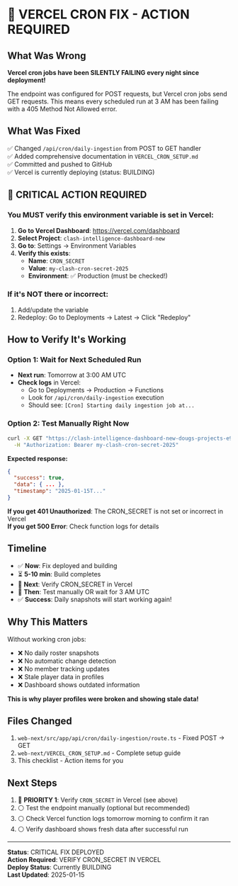 # 🚨 VERCEL CRON FIX - ACTION REQUIRED

## What Was Wrong
**Vercel cron jobs have been SILENTLY FAILING every night since deployment!**

The endpoint was configured for POST requests, but Vercel cron jobs send GET requests. This means every scheduled run at 3 AM has been failing with a 405 Method Not Allowed error.

## What Was Fixed
✅ Changed `/api/cron/daily-ingestion` from POST to GET handler  
✅ Added comprehensive documentation in `VERCEL_CRON_SETUP.md`  
✅ Committed and pushed to GitHub  
✅ Vercel is currently deploying (status: BUILDING)  

## 🔴 CRITICAL ACTION REQUIRED

### You MUST verify this environment variable is set in Vercel:

1. **Go to Vercel Dashboard**: https://vercel.com/dashboard
2. **Select Project**: `clash-intelligence-dashboard-new`
3. **Go to**: Settings → Environment Variables
4. **Verify this exists**:
   - **Name**: `CRON_SECRET`
   - **Value**: `my-clash-cron-secret-2025`
   - **Environment**: ✅ Production (must be checked!)

### If it's NOT there or incorrect:
1. Add/update the variable
2. Redeploy: Go to Deployments → Latest → Click "Redeploy"

## How to Verify It's Working

### Option 1: Wait for Next Scheduled Run
- **Next run**: Tomorrow at 3:00 AM UTC
- **Check logs** in Vercel:
  - Go to Deployments → Production → Functions
  - Look for `/api/cron/daily-ingestion` execution
  - Should see: `[Cron] Starting daily ingestion job at...`

### Option 2: Test Manually Right Now
```bash
curl -X GET "https://clash-intelligence-dashboard-new-dougs-projects-e9ca299b.vercel.app/api/cron/daily-ingestion" \
  -H "Authorization: Bearer my-clash-cron-secret-2025"
```

**Expected response:**
```json
{
  "success": true,
  "data": { ... },
  "timestamp": "2025-01-15T..."
}
```

**If you get 401 Unauthorized**: The CRON_SECRET is not set or incorrect in Vercel  
**If you get 500 Error**: Check function logs for details  

## Timeline

- ✅ **Now**: Fix deployed and building
- ⏳ **5-10 min**: Build completes
- 🔄 **Next**: Verify CRON_SECRET in Vercel
- 🔄 **Then**: Test manually OR wait for 3 AM UTC
- ✅ **Success**: Daily snapshots will start working again!

## Why This Matters

Without working cron jobs:
- ❌ No daily roster snapshots
- ❌ No automatic change detection
- ❌ No member tracking updates
- ❌ Stale player data in profiles
- ❌ Dashboard shows outdated information

**This is why player profiles were broken and showing stale data!**

## Files Changed

1. `web-next/src/app/api/cron/daily-ingestion/route.ts` - Fixed POST → GET
2. `web-next/VERCEL_CRON_SETUP.md` - Complete setup guide
3. This checklist - Action items for you

## Next Steps

1. 🔴 **PRIORITY 1**: Verify `CRON_SECRET` in Vercel (see above)
2. ⚪ Test the endpoint manually (optional but recommended)
3. ⚪ Check Vercel function logs tomorrow morning to confirm it ran
4. ⚪ Verify dashboard shows fresh data after successful run

---

**Status**: CRITICAL FIX DEPLOYED  
**Action Required**: VERIFY CRON_SECRET IN VERCEL  
**Deploy Status**: Currently BUILDING  
**Last Updated**: 2025-01-15

